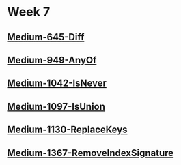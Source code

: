 # Week 7

## [Medium-645-Diff](./medium/645-diff.ts)

## [Medium-949-AnyOf](./medium/949-any-of.ts)

## [Medium-1042-IsNever](./medium/1042-is-never.ts)

## [Medium-1097-IsUnion](./medium/1097-is-union.ts)

## [Medium-1130-ReplaceKeys](./medium/1130-replace-keys.ts)

## [Medium-1367-RemoveIndexSignature](./medium/1367-remove-index-signature.ts)
